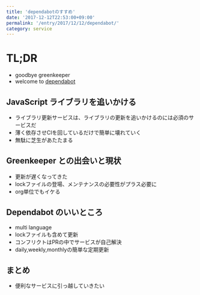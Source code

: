```yaml
---
title: 'dependabotのすすめ'
date: '2017-12-12T22:53:00+09:00'
permalink: '/entry/2017/12/12/dependabot/'
category: service
---
```


# TL;DR

- goodbye greenkeeper
- welcome to [dependabot](https://github.com/marketplace/dependabot)

## JavaScript ライブラリを追いかける

- ライブラリ更新サービスは、ライブラリの更新を追いかけるのには必須のサービスだ
- 薄く依存させCIを回しているだけで簡単に壊れていく
- 無駄に芝生があたたまる

## Greenkeeper との出会いと現状

- 更新が遅くなってきた
- lockファイルの登場、メンテナンスの必要性がプラス必要に
- org単位でもイケる

## Dependabot のいいところ

- multi language
- lockファイルも含めて更新
- コンフリクトはPRの中でサービスが自己解決
- daily,weekly,monthlyの簡単な定期更新

## まとめ

- 便利なサービスに引っ越していきたい
